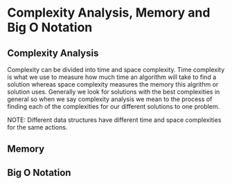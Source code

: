 # Complexity Analysis, Memory and Big O Notation

## Complexity Analysis

Complexity can be divided into time and space complexity. Time complexity is what we use to measure how much time an algorithm will take to find a solution whereas space complexity measures the memory this algrithm or solution uses. Generally we look for solutions with the best complexities in general so when we say complexity analysis we mean to the process of finding each of the complexities for our different solutions to one problem.

NOTE: Different data structures have different time and space complexities for the same actions.

## Memory

## Big O Notation